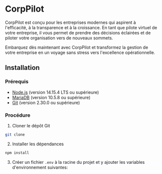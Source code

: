 # CorpPilot

CorpPilot est conçu pour les entreprises modernes qui aspirent à l'efficacité, à la transparence et à la croissance. En tant que pilote virtuel de votre entreprise, il vous permet de prendre des décisions éclairées et de piloter votre organisation vers de nouveaux sommets.

Embarquez dès maintenant avec CorpPilot et transformez la gestion de votre entreprise en un voyage sans stress vers l'excellence opérationnelle.

## Installation

### Prérequis

- [Node.js](https://nodejs.org/en/) (version 14.15.4 LTS ou supérieure)
- [MariaDB](https://mariadb.org/) (version 10.5.8 ou supérieure)
- [Git](https://git-scm.com/) (version 2.30.0 ou supérieure)

### Procédure

1. Cloner le dépôt Git

```bash
git clone
```

2. Installer les dépendances

```bash
npm install
```

3. Créer un fichier `.env` à la racine du projet et y ajouter les variables d'environnement suivantes:

```bash

```
